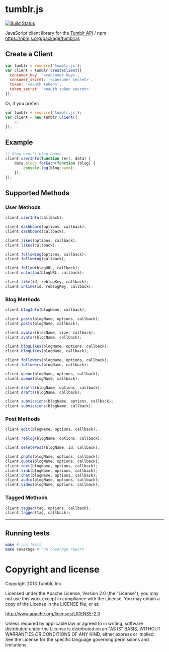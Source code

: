 # tumblr.js

[![Build Status](https://secure.travis-ci.org/tumblr/tumblr.js.png)](http://travis-ci.org/tumblr/tumblr.js)

JavaScript client library for the
[Tumblr API](http://www.tumblr.com/docs/en/api/v2) /
npm: https://npmjs.org/package/tumblr.js

## Create a Client

``` javascript
var tumblr = require('tumblr.js');
var client = tumblr.createClient({
  consumer_key: '<consumer key>',
  consumer_secret: '<consumer secret>',
  token: '<oauth token>',
  token_secret: '<oauth token secret>'
});
```

Or, if you prefer:

``` javascript
var tumblr = require('tumblr.js');
var client = new tumblr.Client({
	// ...
});
```

## Example

``` javascript
// Show user's blog names
client.userInfo(function (err, data) {
	data.blogs.forEach(function (blog) {
		console.log(blog.name);
	});
});
```

## Supported Methods

### User Methods

``` javascript
client.userInfo(callback);

client.dashboard(options, callback);
client.dashboard(callback);

client.likes(options, callback);
client.likes(callback);

client.following(options, callback);
client.following(callback);

client.follow(blogURL, callback);
client.unfollow(blogURL, callback);

client.like(id, reblogKey, callback);
client.unlike(id, reblogKey, callback);
```

### Blog Methods

``` javascript
client.blogInfo(blogName, callback);

client.posts(blogName, options, callback);
client.posts(blogName, callback);

client.avatar(blocName, size, callback);
client.avatar(blocName, callback);

client.blogLikes(blogName, options, callback);
client.blogLikes(blogName, callback);

client.followers(blogName, options, callback);
client.followers(blogName, callback);

client.queue(blogName, options, callback);
client.queue(blogName, callback);

client.drafts(blogName, options, callback);
client.drafts(blogName, callback);

client.submissions(blogName, options, callback);
client.submissions(blogName, callback);
```

### Post Methods

``` javascript
client.edit(blogName, options, callback);

client.reblog(blogName, options, callback);

client.deletePost(blogName, id, callback);

client.photo(blogName, options, callback);
client.quote(blogName, options, callback);
client.text(blogName, options, callback);
client.link(blogName, options, callback);
client.chat(blogName, options, callback);
client.audio(blogName, options, callback);
client.video(blogName, options, callback);
```

### Tagged Methods

``` javascript
client.tagged(tag, options, callback);
client.tagged(tag, callback);
```

---

## Running tests

``` bash
make # run tests
make coverage # run coverage report
```

# Copyright and license

Copyright 2013 Tumblr, Inc.

Licensed under the Apache License, Version 2.0 (the "License"); you may not
use this work except in compliance with the License. You may obtain a copy of
the License in the LICENSE file, or at:

http://www.apache.org/licenses/LICENSE-2.0

Unless required by applicable law or agreed to in writing, software
distributed under the License is distributed on an "AS IS" BASIS, WITHOUT
WARRANTIES OR CONDITIONS OF ANY KIND, either express or implied. See the
License for the specific language governing permissions and limitations.
